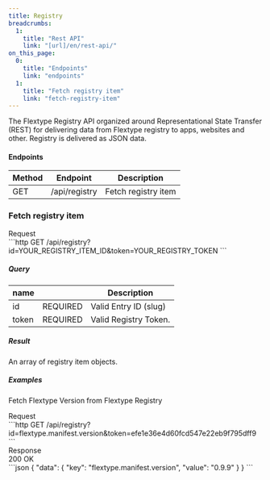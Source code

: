 ```yaml
---
title: Registry
breadcrumbs:
  1:
    title: "Rest API"
    link: "[url]/en/rest-api/"
on_this_page:
  0:
    title: "Endpoints"
    link: "endpoints"
  1:
    title: "Fetch registry item"
    link: "fetch-registry-item"
---
```


The Flextype Registry API organized around Representational State Transfer (REST) for delivering data from Flextype registry to apps, websites and other. Registry is delivered as JSON data.

#### <a name="endpoints"></a> Endpoints

| Method | Endpoint | Description |
| --- | --- | --- |
| GET | /api/registry | Fetch registry item |

### <a name="fetch-registry-item"></a> Fetch registry item

<div class="file-header">Request</div>
```http
GET /api/registry?id=YOUR_REGISTRY_ITEM_ID&token=YOUR_REGISTRY_TOKEN
```

##### Query

| name | |  Description |
| --- | --- | --- |
| id | REQUIRED | Valid Entry ID (slug) |
| token | REQUIRED | Valid Registry Token. |

##### Result

An array of registry item objects.

##### Examples

Fetch Flextype Version from Flextype Registry

<div class="file-header">Request</div>
```http
GET /api/registry?id=flextype.manifest.version&token=efe1e36e4d60fcd547e22eb9f795dff9
```

<div class="file-header flex justify-between"><div>Response</div> <div class="text-right">200 OK</div></div>
```json
{
    "data": {
        "key": "flextype.manifest.version",
        "value": "0.9.9"
    }
}
```
